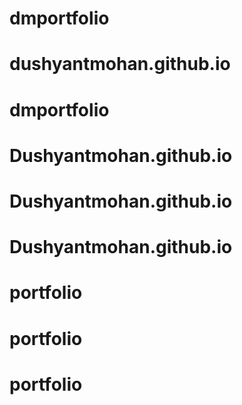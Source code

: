 # dmportfolio
# dushyantmohan.github.io
# dmportfolio
# Dushyantmohan.github.io
# Dushyantmohan.github.io
# Dushyantmohan.github.io
# portfolio
# portfolio
# portfolio
